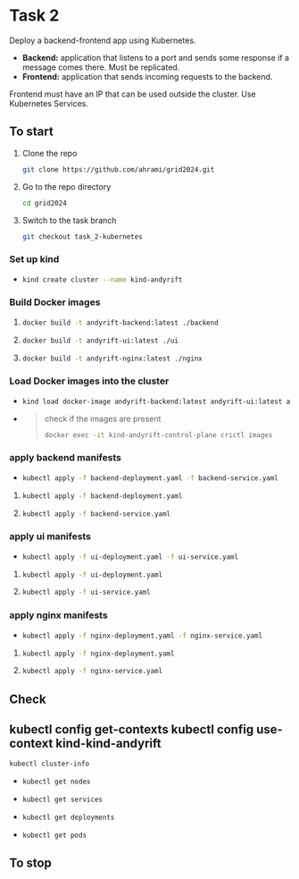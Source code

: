 # Task 2

Deploy a backend-frontend app using Kubernetes. 

- __Backend:__ application that listens to a port and sends some response if a message comes there. Must be replicated.
- __Frontend:__ application that sends incoming requests to the backend.

Frontend must have an IP that can be used outside the cluster. Use Kubernetes Services. 


## To start

1. Clone the repo
   ```sh
   git clone https://github.com/ahrami/grid2024.git
   ```
2. Go to the repo directory
   ```sh
   cd grid2024
   ```
3. Switch to the task branch
   ```sh
   git checkout task_2-kubernetes
   ```


### Set up kind

-
   ```sh
   kind create cluster --name kind-andyrift
   ```

### Build Docker images

1.
   ```sh
   docker build -t andyrift-backend:latest ./backend
   ```
2.
   ```sh
   docker build -t andyrift-ui:latest ./ui
   ```
3.
   ```sh
   docker build -t andyrift-nginx:latest ./nginx
   ```

### Load Docker images into the cluster

-
   ```sh
   kind load docker-image andyrift-backend:latest andyrift-ui:latest andyrift-nginx:latest --name kind-andyrift
   ```

-
   > check if the images are present<br>
   > ```sh
   > docker exec -it kind-andyrift-control-plane crictl images
   > ```

### apply backend manifests

-
   ```sh
   kubectl apply -f backend-deployment.yaml -f backend-service.yaml
   ```

1.
   ```sh
   kubectl apply -f backend-deployment.yaml
   ```

2.
   ```sh
   kubectl apply -f backend-service.yaml
   ```

### apply ui manifests

-
   ```sh
   kubectl apply -f ui-deployment.yaml -f ui-service.yaml
   ```

1.
   ```sh
   kubectl apply -f ui-deployment.yaml 
   ```

2.
   ```sh
   kubectl apply -f ui-service.yaml
   ```

### apply nginx manifests

-
   ```sh
   kubectl apply -f nginx-deployment.yaml -f nginx-service.yaml
   ```

1.
   ```sh
   kubectl apply -f nginx-deployment.yaml
   ```

2.
   ```sh
   kubectl apply -f nginx-service.yaml
   ```
   

## Check
kubectl config get-contexts
kubectl config use-context kind-kind-andyrift
-
   ```sh
   kubectl cluster-info
   ```

-
   ```sh
   kubectl get nodes
   ```

-
   ```sh
   kubectl get services
   ```

-
   ```sh
   kubectl get deployments
   ```

-
   ```sh
   kubectl get pods
   ```


## To stop

   ```sh
   
   ```
